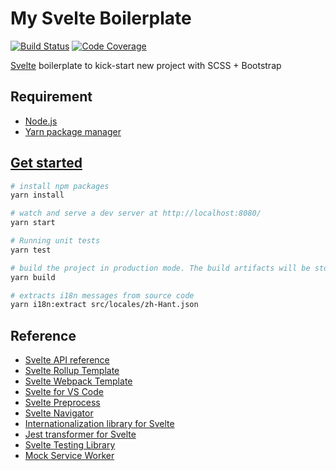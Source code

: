 # My Svelte Boilerplate

[![Build Status][ci-badge]][ci] [![Code Coverage][codecov-badge]][codecov]

[ci]: https://github.com/akunzai/svelte-boilerplate/actions?query=workflow%3ACI
[ci-badge]: https://github.com/akunzai/svelte-boilerplate/workflows/CI/badge.svg
[codecov]: https://codecov.io/gh/akunzai/svelte-boilerplate
[codecov-badge]: https://codecov.io/gh/akunzai/svelte-boilerplate/branch/main/graph/badge.svg?token=gEZ8y4Ta6p

[Svelte](https://svelte.dev) boilerplate to kick-start new project with SCSS + Bootstrap

## Requirement

- [Node.js](https://nodejs.org)
- [Yarn package manager](https://yarnpkg.com/)

## [Get started](https://svelte.dev/blog/the-easiest-way-to-get-started)

```sh
# install npm packages
yarn install

# watch and serve a dev server at http://localhost:8080/
yarn start

# Running unit tests
yarn test

# build the project in production mode. The build artifacts will be stored in the `public/build/` directory
yarn build

# extracts i18n messages from source code
yarn i18n:extract src/locales/zh-Hant.json
```

## Reference

- [Svelte API reference](https://svelte.dev/docs)
- [Svelte Rollup Template](https://github.com/sveltejs/template)
- [Svelte Webpack Template](https://github.com/sveltejs/template-webpack)
- [Svelte for VS Code](https://marketplace.visualstudio.com/items?itemName=svelte.svelte-vscode)
- [Svelte Preprocess](https://github.com/sveltejs/svelte-preprocess)
- [Svelte Navigator](https://github.com/mefechoel/svelte-navigator)
- [Internationalization library for Svelte](https://github.com/kaisermann/svelte-i18n)
- [Jest transformer for Svelte](https://github.com/mihar-22/svelte-jester)
- [Svelte Testing Library](https://testing-library.com/docs/svelte-testing-library/intro)
- [Mock Service Worker](https://mswjs.io/docs/)

